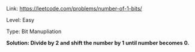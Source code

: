 Link: https://leetcode.com/problems/number-of-1-bits/

Level: Easy

Type: Bit Manupliation

<b>Solution: Divide by 2 and shift the number by 1 until number becomes 0. </b>
